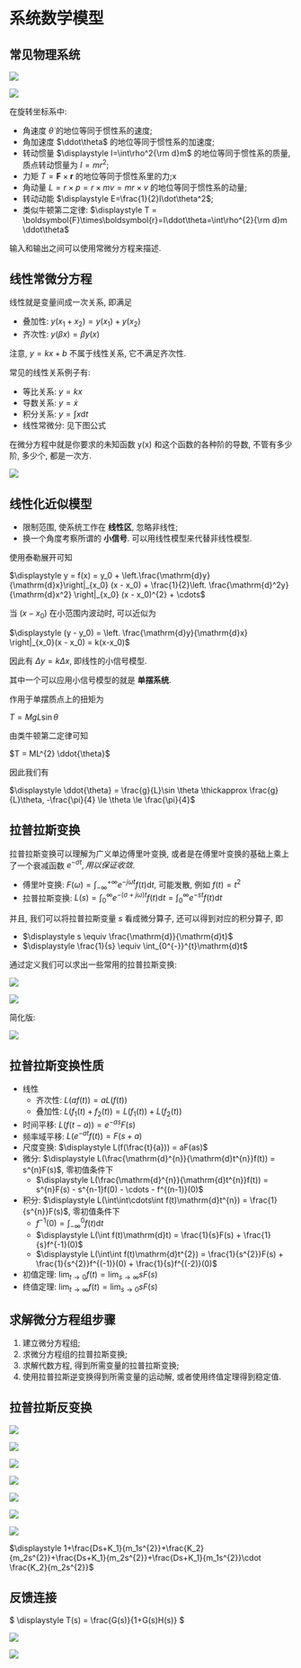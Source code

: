 # 系统数学模型

## 常见物理系统

![](images/2022-09-18-20-42-41.png)

![](images/2022-09-18-20-43-04.png)

在旋转坐标系中:

* 角速度 $\dot\theta$ 的地位等同于惯性系的速度;
* 角加速度 $\ddot\theta$ 的地位等同于惯性系的加速度; 
* 转动惯量 $\displaystyle I=\int\rho^2{\rm d}m$ 的地位等同于惯性系的质量, 质点转动惯量为 $I = mr^{2}$;
* 力矩 $T = \boldsymbol{F}\times\boldsymbol{r}$ 的地位等同于惯性系里的力;x
* 角动量 $L=r×p=r×mv=mr×v$ 的地位等同于惯性系的动量;
* 转动动能 $\displaystyle E=\frac{1}{2}I\dot\theta^2$;
* 类似牛顿第二定律: $\displaystyle T = \boldsymbol{F}\times\boldsymbol{r}=I\ddot\theta=\int\rho^{2}{\rm d}m \ddot\theta$

输入和输出之间可以使用常微分方程来描述.

## 线性常微分方程

线性就是变量间成一次关系, 即满足

- 叠加性: $y(x_1+x_2) = y(x_1) + y(x_2)$
- 齐次性: $y(\beta x) = \beta y(x)$

注意, $y = kx + b$ 不属于线性关系, 它不满足齐次性.

常见的线性关系例子有:

- 等比关系: $y = kx$
- 导数关系: $y = \dot{x}$
- 积分关系: $y = \int x \mathrm{d}t$
- 线性常微分: 见下图公式

在微分方程中就是你要求的未知函数 y(x) 和这个函数的各种阶的导数, 不管有多少阶, 多少个, 都是一次方.

![](images/2022-09-16-10-49-36.png)


## 线性化近似模型

- 限制范围, 使系统工作在 **线性区**, 忽略非线性;
- 换一个角度考察所谓的 **小信号**. 可以用线性模型来代替非线性模型.

使用泰勒展开可知

$\displaystyle y = f(x) = y_0 + \left.\frac{\mathrm{d}y}{\mathrm{d}x}\right|_{x_0} (x - x_0) + \frac{1}{2}\left. \frac{\mathrm{d}^2y}{\mathrm{d}x^2} \right|_{x_0} (x - x_0)^{2} + \cdots$

当 $(x - x_0)$ 在小范围内波动时, 可以近似为

$\displaystyle (y - y_0) = \left. \frac{\mathrm{d}y}{\mathrm{d}x} \right|_{x_0}(x - x_0) = k(x-x_0)$

因此有 $\Delta y = k \Delta x$, 即线性的小信号模型.

其中一个可以应用小信号模型的就是 **单摆系统**.

作用于单摆质点上的扭矩为

$T = MgL\sin \theta$

由类牛顿第二定律可知

$T = ML^{2} \ddot{\theta}$

因此我们有

$\displaystyle \ddot{\theta} = \frac{g}{L}\sin \theta \thickapprox \frac{g}{L}\theta, -\frac{\pi}{4} \le \theta \le \frac{\pi}{4}$


## 拉普拉斯变换

拉普拉斯变换可以理解为广义单边傅里叶变换, 或者是在傅里叶变换的基础上乘上了一个衰减函数 $e^{-\sigma t}, 用以保证收敛$.

- 傅里叶变换: $\displaystyle F(\omega) = \int_{-\infty}^{+\infty}e^{-j\omega t}f(t)\mathrm{d}t$, 可能发散, 例如 $f(t) = t^{2}$
- 拉普拉斯变换: $\displaystyle L(s) = \int_{0}^{\infty}e^{-(\sigma+j\omega)t}f(t)\mathrm{d}t = \int_{0}^{\infty}e^{-st}f(t)\mathrm{d}t$

并且, 我们可以将拉普拉斯变量 $s$ 看成微分算子, 还可以得到对应的积分算子, 即

- $\displaystyle s \equiv \frac{\mathrm{d}}{\mathrm{d}t}$
- $\displaystyle \frac{1}{s} \equiv \int_{0^{-}}^{t}\mathrm{d}t$

通过定义我们可以求出一些常用的拉普拉斯变换:

![](images/2022-09-19-23-46-45.png)

![](images/2022-09-20-00-03-52.png)

简化版:

![](images/2022-09-19-23-47-07.png)


## 拉普拉斯变换性质

- 线性
    - 齐次性: $L(af(t)) = aL(f(t))$
    - 叠加性: $L(f_1(t) + f_2(t)) = L(f_1(t)) + L(f_2(t))$
- 时间平移: $L(f(t-a)) = e^{-as}F(s)$
- 频率域平移: $L(e^{-at}f(t)) = F(s+a)$
- 尺度变换: $\displaystyle L(f(\frac{t}{a})) = aF(as)$
- 微分: $\displaystyle L(\frac{\mathrm{d}^{n}}{\mathrm{d}t^{n}}f(t)) = s^{n}F(s)$, 零初值条件下
    - $\displaystyle L(\frac{\mathrm{d}^{n}}{\mathrm{d}t^{n}}f(t)) = s^{n}F(s) - s^{n-1}f(0) - \cdots - f^{(n-1)}(0)$
- 积分: $\displaystyle L(\int\int\cdots\int f(t)\mathrm{d}t^{n}) = \frac{1}{s^{n}}F(s)$, 零初值条件下
    - $\displaystyle f^{-1}(0) = \int_{-\infty}^{0}f(t)\mathrm{d}t$
    - $\displaystyle L(\int f(t)\mathrm{d}t) = \frac{1}{s}F(s) + \frac{1}{s}f^{-1}(0)$
    - $\displaystyle L(\int\int f(t)\mathrm{d}t^{2}) = \frac{1}{s^{2}}F(s) + \frac{1}{s^{2}}f^{(-1)}(0) + \frac{1}{s}f^{(-2)}(0)$
- 初值定理: $\displaystyle \lim_{t \to 0}f(t) = \lim_{s \to \infty}sF(s)$
- 终值定理: $\displaystyle \lim_{t \to \infty}f(t) = \lim_{s \to 0}sF(s)$


## 求解微分方程组步骤

1. 建立微分方程组;
2. 求微分方程组的拉普拉斯变换;
3. 求解代数方程, 得到所需变量的拉普拉斯变换;
4. 使用拉普拉斯逆变换得到所需变量的运动解, 或者使用终值定理得到稳定值.


## 拉普拉斯反变换

![](images/2022-09-27-14-05-49.png)

![](images/2022-09-27-14-04-59.png)

![](images/2022-09-27-14-06-30.png)

![](images/2022-09-27-14-31-28.png)

![](images/2022-09-27-14-07-21.png)

![](images/2022-09-27-14-07-39.png)

![](images/2022-09-27-14-07-47.png)

$\displaystyle 1+\frac{Ds+K_1}{m_1s^{2}}+\frac{K_2}{m_2s^{2}}+\frac{Ds+K_1}{m_2s^{2}}+\frac{Ds+K_1}{m_1s^{2}}\cdot \frac{K_2}{m_2s^{2}}$


## 反馈连接

$
\displaystyle 
T(s) = \frac{G(s)}{1+G(s)H(s)}
$

![](images/2022-11-13-20-07-27.png)

![](images/2022-11-13-20-07-46.png)